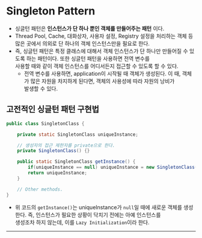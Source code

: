 <h1>Singleton Pattern</h1>

* 싱글턴 패턴은 __인스턴스가 단 하나 뿐인 객체를 만들어주는 패턴__ 이다.
* Thread Pool, Cache, 대화상자, 사용자 설정, Registry 설정을 처리하는 객체 등 많은 곳에서 의외로 단 하나의 객체 인스턴스만을 필요로 한다.
* 즉, 싱글턴 패턴은 특정 클래스에 대해서 객체 인스턴스가 단 하나만 만들어질 수 있도록 하는 패턴이다. 또한 싱글턴 패턴을 사용하면 전역 변수를   
  사용할 때와 같이 객체 인스턴스를 어디서든지 접근할 수 있도록 할 수 있다.
  * 전역 변수를 사용하면, application이 시작될 때 객체가 생성된다. 이 때, 객체가 많은 자원을 차지하게 된다면, 객체의 사용성에 따라 자원의 낭비가   
    발생할 수 있다.

<h2>고전적인 싱글턴 패턴 구현법</h2>

```java
public class SingletonClass {

    private static SingletonClass uniqueInstance;

    // 생성자의 접근 제한자를 private으로 한다.
    private SingletonClass() {}

    public static SingletonClass getInstance() {
        if(uniqueInstance == null) uniqueInstance = new SingletonClass();
        return uniqueInstance;
    }

    // Other methods.
}
```

* 위 코드의 `getInstance()`는 uniqueInstance가 `null`일 때에 새로운 객체를 생성한다. 즉, 인스턴스가 필요한 상황이 닥치기 전에는 아예 인스턴스를   
  생성조차 하지 않는데, 이를 `Lazy Initialization`이라 한다.
<hr/>

